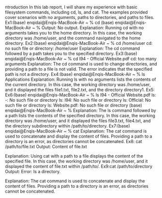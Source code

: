 ntroduction
In this lab report, I will share my experience with basic filesystem commands, including cd, ls, and cat. The examples provided cover scenarios with no arguments, paths to directories, and paths to files.
Ex1:(base) enqidai@Enqis-MacBook-Air ~ % cd
(base) enqidai@Enqis-MacBook-Air ~ %
Output:
No output.
Explanation:
Running cd with no arguments takes you to the home directory. In this case, the working directory was /home/user, and the command navigated to the home directory.
Ex2:(base) enqidai@Enqis-MacBook-Air ~ % cd /home/user
cd: no such file or directory: /home/user
Explanation:
The cd command followed by a path takes you to the specified directory.
Ex3:(base) enqidai@Enqis-MacBook-Air ~ % cd I94 - Official Website.pdf
cd: too many arguments
Explanation:
The cd command is used to change directories, and providing a path to a file is not valid. The error indicates that the specified path is not a directory.
Ex4:(base) enqidai@Enqis-MacBook-Air ~ % ls
Applications
Explanation:
Running ls with no arguments lists the contents of the current directory. In this case, the working directory was /home/user, and it displayed the files file1.txt, file2.txt, and the directory directory1.
Ex5:
Ex6:(base) enqidai@Enqis-MacBook-Air ~ % ls I94 - Official Website.pdf
ls: -: No such file or directory
ls: I94: No such file or directory
ls: Official: No such file or directory
ls: Website.pdf: No such file or directory
(base) enqidai@Enqis-MacBook-Air ~ % 
Explanation:
The ls command followed by a path lists the contents of the specified directory. In this case, the working directory was /home/user, and it displayed the files file3.txt, file4.txt, and the directory subdirectory within /path/to/directory.
Ex7:(base) enqidai@Enqis-MacBook-Air ~ % cat
Explanation:
The cat command is used to concatenate and display the content of files. Providing a path to a directory is an error, as directories cannot be concatenated.
Ex8:  cat /path/to/file.txt
Output:
Content of file.txt

Explanation:
Using cat with a path to a file displays the content of the specified file. In this case, the working directory was /home/user, and it displayed the content of file.txt within /path/to/.
Ex9:cat /path/to/directory
Output:
Error: Is a directory.

Explanation:
The cat command is used to concatenate and display the content of files. Providing a path to a directory is an error, as directories cannot be concatenated.
